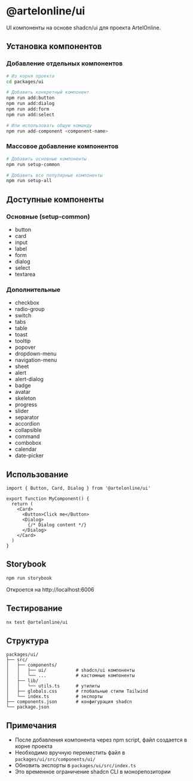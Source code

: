 # @artelonline/ui

UI компоненты на основе shadcn/ui для проекта ArtelOnline.

## Установка компонентов

### Добавление отдельных компонентов

```bash
# Из корня проекта
cd packages/ui

# Добавить конкретный компонент
npm run add:button
npm run add:dialog
npm run add:form
npm run add:select

# Или использовать общую команду
npm run add-component <component-name>
```

### Массовое добавление компонентов

```bash
# Добавить основные компоненты
npm run setup-common

# Добавить все популярные компоненты
npm run setup-all
```

## Доступные компоненты

### Основные (setup-common)
- button
- card
- input
- label
- form
- dialog
- select
- textarea

### Дополнительные
- checkbox
- radio-group
- switch
- tabs
- table
- toast
- tooltip
- popover
- dropdown-menu
- navigation-menu
- sheet
- alert
- alert-dialog
- badge
- avatar
- skeleton
- progress
- slider
- separator
- accordion
- collapsible
- command
- combobox
- calendar
- date-picker

## Использование

```tsx
import { Button, Card, Dialog } from '@artelonline/ui'

export function MyComponent() {
  return (
    <Card>
      <Button>Click me</Button>
      <Dialog>
        {/* Dialog content */}
      </Dialog>
    </Card>
  )
}
```

## Storybook

```bash
npm run storybook
```

Откроется на http://localhost:6006

## Тестирование

```bash
nx test @artelonline/ui
```

## Структура

```
packages/ui/
├── src/
│   ├── components/
│   │   ├── ui/           # shadcn/ui компоненты
│   │   └── ...           # кастомные компоненты
│   ├── lib/
│   │   └── utils.ts      # утилиты
│   ├── globals.css       # глобальные стили Tailwind
│   └── index.ts          # экспорты
├── components.json       # конфигурация shadcn
└── package.json
```

## Примечания

- После добавления компонента через npm script, файл создается в корне проекта
- Необходимо вручную переместить файл в `packages/ui/src/components/ui/`
- Обновить экспорты в `packages/ui/src/index.ts`
- Это временное ограничение shadcn CLI в монорепозитории
